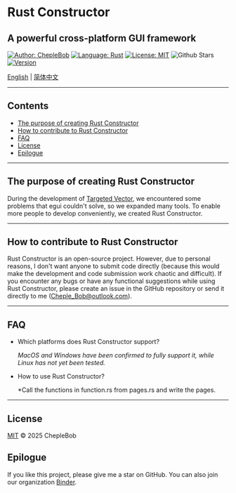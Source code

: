 # Rust Constructor

## A powerful cross-platform GUI framework

[![Author: ChepleBob](https://img.shields.io/badge/Author-ChepleBob-00B4D8)](https://github.com/ChepleBob30)
[![Language: Rust](https://img.shields.io/badge/Language-Rust-5F4C49)](https://www.rust-lang.org/)
[![License: MIT](https://img.shields.io/badge/License-MIT-yellow.svg)](https://opensource.org/licenses/MIT)
![Github Stars](https://img.shields.io/github/stars/ChepleBob30/Rust-Constructor?style=flat&color=red)
[![Version](https://img.shields.io/badge/Version-v1.0.0-09EEE7)](https://github.com/ChepleBob30/Rust-Constructor/releases)

[English](./README.md) | [简体中文](./README_zh.md)

---

## Contents

- [The purpose of creating Rust Constructor](#the-purpose-of-creating-rust-constructor)
- [How to contribute to Rust Constructor](#how-to-contribute-to-rust-constructor)
- [FAQ](#faq)
- [License](#license)
- [Epilogue](#epilogue)

---

## The purpose of creating Rust Constructor

During the development of [Targeted Vector](https://github.com/ChepleBob30/Targeted-Vector/), we encountered some problems that egui couldn't solve, so we expanded many tools. To enable more people to develop conveniently, we created Rust Constructor.

---

## How to contribute to Rust Constructor

Rust Constructor is an open-source project. However, due to personal reasons, I don't want anyone to submit code directly (because this would make the development and code submission work chaotic and difficult). If you encounter any bugs or have any functional suggestions while using Rust Constructor, please create an issue in the GitHub repository or send it directly to me (<Cheple_Bob@outlook.com>).

---

## FAQ

- Which platforms does Rust Constructor support?

    *MacOS and Windows have been confirmed to fully support it, while Linux has not yet been tested.*

- How to use Rust Constructor?

    *Call the functions in function.rs from pages.rs and write the pages.

---

## License

[MIT](./LICENSE-MIT) © 2025 ChepleBob

## Epilogue

If you like this project, please give me a star on GitHub. You can also join our organization [Binder](https://github.com/Binder-organize).
